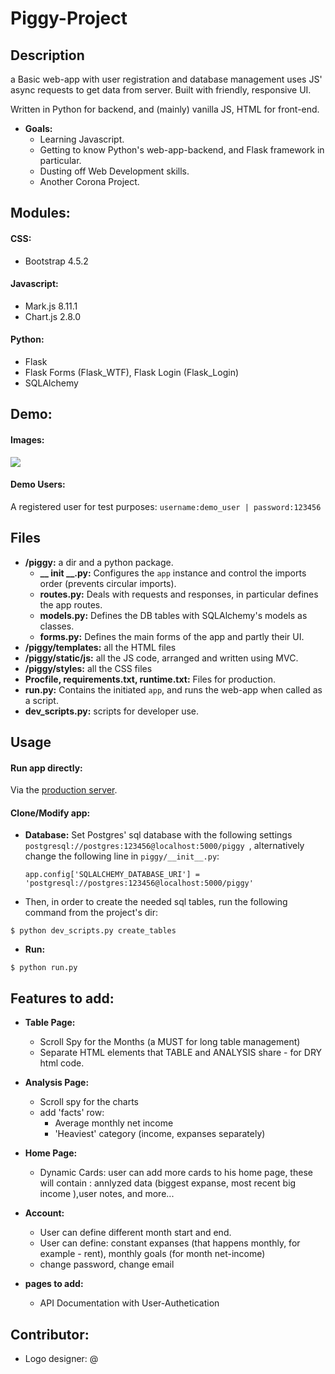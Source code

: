 # Piggy-Project

## Description
a Basic web-app with user registration and database management uses JS' async requests to get data from server.
Built with friendly, responsive UI.

Written in Python for backend, and (mainly) vanilla JS, HTML for front-end.

- **Goals:**
  - Learning Javascript.
  - Getting to know Python's web-app-backend, and Flask framework in particular.
  - Dusting off Web Development skills.
  - Another Corona Project.
 
 ## Modules:
#### CSS:
 - Bootstrap 4.5.2
#### Javascript:
 - Mark.js 8.11.1
 - Chart.js 2.8.0
#### Python:
  - Flask
  - Flask Forms (Flask_WTF), Flask Login (Flask_Login)
  - SQLAlchemy

  
## Demo:
#### Images:
<img src="---">

#### Demo Users:
A registered user for test purposes: `username:demo_user | password:123456`

## Files
 - **/piggy:** a dir and a python package.
    - **__ init __.py:** Configures the `app` instance and control the imports order (prevents circular imports).
    - **routes.py:** Deals with requests and responses, in particular defines the app routes.
    - **models.py:** Defines the DB tables with SQLAlchemy's models as classes.
    - **forms.py:** Defines the main forms of the app and partly their UI.
 - **/piggy/templates:** all the HTML files
 - **/piggy/static/js:** all the JS code, arranged and written using MVC.
 - **/piggy/styles:** all the CSS files
 - **Procfile, requirements.txt, runtime.txt:** Files for production.
 - **run.py:** Contains the initiated `app`, and runs the web-app when called as a script. 
 - **dev_scripts.py:** scripts for developer use.

## Usage
#### Run app directly:
   Via the [production server](https://mypiggy.herokuapp.com).
#### Clone/Modify app: 
  - **Database:** Set Postgres' sql database with the following settings `postgresql://postgres:123456@localhost:5000/piggy `, 
  alternatively change the following line in `piggy/__init__.py`: 
    ``` 
    app.config['SQLALCHEMY_DATABASE_URI'] = 'postgresql://postgres:123456@localhost:5000/piggy'
    ```
  - Then, in order to create the needed sql tables, run the following command from the project's dir: 
  ```
  $ python dev_scripts.py create_tables 
  ```
  - **Run:** 
  ```
  $ python run.py
  ```
  
## Features to add:
 - **Table Page:**
   - Scroll Spy for the Months (a MUST for long table management)
   - Separate HTML elements that TABLE and ANALYSIS share - for DRY html code.

 - **Analysis Page:** 
   - Scroll spy for the charts
   - add 'facts' row:
      -  Average monthly net income
      - 'Heaviest' category (income, expanses separately)
     
 - **Home Page:**
   - Dynamic Cards: user can add more cards to his home page, these will contain : annlyzed data (biggest expanse, most recent big income ),user notes, and more...

 - **Account:**
   - User can define different month start and end.
   - User can define: constant expanses (that happens monthly, for example - rent), monthly goals (for month net-income)
   - change password, change email

 - **pages to add:**
   - API Documentation with User-Authetication
  
## Contributor:
- Logo designer: @

